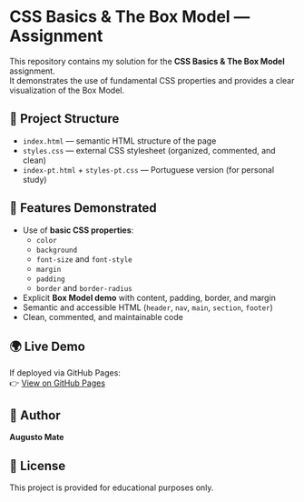 # CSS Basics & The Box Model — Assignment

This repository contains my solution for the **CSS Basics & The Box Model** assignment.  
It demonstrates the use of fundamental CSS properties and provides a clear visualization of the Box Model.

## 📂 Project Structure
- `index.html` — semantic HTML structure of the page
- `styles.css` — external CSS stylesheet (organized, commented, and clean)
- `index-pt.html` + `styles-pt.css` — Portuguese version (for personal study)

## 🎯 Features Demonstrated
- Use of **basic CSS properties**: 
  - `color`
  - `background`
  - `font-size` and `font-style`
  - `margin`
  - `padding`
  - `border` and `border-radius`
- Explicit **Box Model demo** with content, padding, border, and margin
- Semantic and accessible HTML (`header`, `nav`, `main`, `section`, `footer`)
- Clean, commented, and maintainable code

## 🌍 Live Demo
If deployed via GitHub Pages:  
👉 [View on GitHub Pages](https://augusto047.github.io/css-box-model-assignment/)

## 👤 Author
**Augusto Mate**

## 📜 License
This project is provided for educational purposes only.
